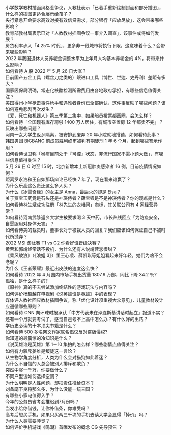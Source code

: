 小学数学教材插画风格惹争议，人教社表示「已着手重新绘制封面和部分插图」，什么样的插图更适合展示给孩子？  
央行紧急开会要求高效对接有效信贷需求，部分银行「应放尽放」，这会带来哪些影响？  
教育部教材局表示已对「人教教材插图争议一事介入调查」，该事件或将如何发展？  
房贷利率步入「4.25% 时代」，更多非一线城市将执行下限，这意味着什么？会带来哪些影响？  
2022 年我国退休人员养老金调整水平为上年月人均基本养老金的 4%，将带来什么影响？  
如何看待 A 股 2022 年 5 月 26 日大涨？  
目前国产五金工具（螺丝刀之类的）跟进口工具（博世、世达、史丹利）差距有多大？  
国家医保局明确，常态化核酸检测所需费用由各地政府承担，有哪些信息值得关注？  
美国得州小学枪击事件枪手和遇难者身份已全部确认，这件事反映了哪些问题？该如何避免悲剧再次发生？  
《爱，死亡和机器人》第三季第二集中，如果船员投票都画圈，会怎么样？  
如何看待「全国现有库存房够 1400 万人居住，有城市空置房 12 年都卖不完」？反映出哪些问题？  
河南一女大学生返乡隔离，被安排到废弃 20 年小院就地搭铺，如何看待此事？  
韩国男团 BIGBANG 前成员胜利终审被判有期徒刑 1 年 6 个月，起到哪些警示作用？  
如何看待世卫称「猴痘目前处于『可控』状态，非流行国家不需小题大做」，有哪些信息值得关注？  
5 月 26 日 0 时至 15 时，北京新增本土新冠肺炎感染者 16 例，目前疫情情况如何？  
距离罗永浩和王自如那场辩论已经快 7 年了，现在看来谁赢了？  
为什么乐高这么贵还这么多人买？  
为什么《冰雪奇缘》的女主是 Anna，最后火的却是 Elsa？  
关于贾宝玉究竟是石头还是神瑛侍者？薛宝钗是不是神瑛侍者？你的观点是什么？  
如何看待林生斌成功注册「林先生的衣帽间」商标，其关联公司有 4 家经营异常？  
如何看待河南武陟返乡大学生被要求喝 3 天中药，市长热线回应「为防疫安全，自愿服用对身体无害」？  
如何看待美的裁员时，董事长对于被裁人员的回复？我们应该如何保证自己不被时代所抛弃？  
2022 MSI 淘汰赛 T1 vs G2 你看好谁晋级决赛？  
黄蓉和郭靖经常话不投机，为什么还有人说靖蓉恋很甜？  
《乘风破浪》（《浪姐 3》）里王心凌、薛凯琪等姐姐看起来好年轻，她们为啥不会老呢？  
为什么《王者荣耀》最近出皮肤的速度这么快？  
如何看待 2022 年 4 月国内市场手机出货量 1807.9 万部，同比下降 34.2 ％?  
孤独，是什么样子的?  
《原神》真的不去尝试添加终结性的游戏玩法与内容吗？  
如何评价杨超越在电视剧《说英雄谁是英雄》中的表现？  
媒体评人教社回应教材插图争议，称「优化设计须重视大众意见」，儿童教材设计应遵循哪些原则？  
如何看待 CNN 向环球时报承认「中方代表未在泽连斯基讲话时起立」报道不实？  
还有一个月就要考试了，感觉自己考不上高中怎么办？有什么好的出路？  
学历史必读的十本顶尖书籍是什么？  
如何看待 500 多名网文作家联名倡议反对盗版侵权?  
你知道的最震惊的冷知识是什么？  
《说英雄谁是英雄》第 1－10 集拍的怎么样？哪些剧情点值得关注？  
如何有力驳斥姜维是叛徒这一言论？  
从生物学角度分析，人类为什么会对猫狗如此着迷？  
为什么不自信的人总会被别人排斥和欺负？  
突然中奖一千万，你要做什么？  
不同户型该如何选择空调？  
为什么明明是人性问题，却把责任推给资本？  
刘备麾下良将那么多，为什么没能一统三国？  
有哪些小家电值得入手？  
今年的公务员省考会推迟到7月份吗？  
当发小给你借钱，让你补借条，你难受吗？  
高考后想买手机，如果只买两三千块的手机去读大学会显得「掉价」吗？  
为什么人类需要睡觉？  
如何评价手机游戏《鸣潮》首曝发布的概念 CG 先导预告 ？  
